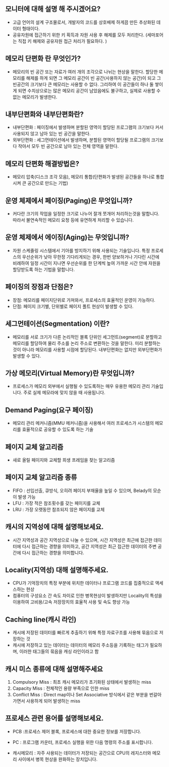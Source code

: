 ## 모니터에 대해 설명 해 주시겠어요?
- 고급 언어의 설계 구조물로서, 개발자의 코드를 상호배제 하게끔 만든 추상화된 데이터 형태이다.
- 공유자원에 접근하기 위한 키 획득과 자원 사용 후 해제를 모두 처리한다. (세마포어는 직접 키 해제와 공유자원 접근 처리가 필요하다. )

## 메모리 단편화 란 무엇인가?
- 메모리의 빈 공간 또는 자료가 여러 개의 조각으로 나뉘는 현상을 말한다. 
  할당한 메모리를 해제를 하게 되면 그 메모리 공간이 빈 공간(사용하지 않는 공간)이 되고 그 빈공간의 크기보다 큰 메모리는 사용할 수 없다. 
  그리하여 이 공간들이 하나 둘 쌓이게 되면 수치상으로는 많은 메모리 공간이 남았음에도 불구하고, 실제로 사용할 수 없는 메모리가 발생한다.

## 내부단편화와 내부단편화란?
- 내부단편화 : 페이징에서 발생하며 분할된 영역이 할당된 프로그램의 크기보다 커서 사용되지 않고 남아 있는 빈 공간을 말한다. 
- 외부단편화 : 세그먼테이션에서 발생하며, 분할된 영역이 할당될 프로그램의 크기보다 작아서 모두 빈 공간으로 남아 있는 전체 영역을 말한다. 

## 메모리 단편화 해결방법은?
- 메모리 압축(디스크 조각 모음), 메모리 통합(단편화가 발생된 공간들을 하나로 통합시켜 큰 공간으로 만드는 기법)

## 운영 체제에서 페이징(Paging)은 무엇입니까?
- 커다란 크기의 작업을 일정한 크기로 나누어 잘개 쪼개어 처리하는것을 말합니다.
  따라서 불연속적인 메모리 요청 등에 유연하게 처리할 수 있습니다.

## 운영 체제에서 에이징(Aging)는 무엇입니까?
- 자원 스케줄링 시스템에서 기아를 방지하기 위해 사용되는 기술입니다. 
  특정 프로세스의 우선순위가 낮아 무한정 기다리게되는 경우, 
  한번 양보하거나 기다린 시간에 비례하여 일정 시간이 지나면 우선순위를 한 단계씩 높여 
  가까운 시간 안에 자원을 할당받도록 하는 기법을 말합니다.  

## 페이징의 장점과 단점은?
- 장점: 메모리를 페이지단위로 가져와서, 프로세스의 효율적인 운영이 가능하다. 
- 단점: 페이지 크기별, 단위별로 페이지 폴트 현상이 발생할 수 있다.

## 세그먼테이션(Segmentation) 이란?
- 메모리를 서로 크기가 다른 논리적인 블록 단위인 세그먼트(segment)로 분할하고 
  메모리를 할당하여 물리 주소를 논리 주소로 변환하는 것을 말한다. 
  미리 분할하는 것이 아니라 메모리를 사용할 시점에 할당된다. 내부단편화는 없지만 외부단편화가 발생할 수 있다.  

## 가상 메모리(Virtual Memory)란 무엇입니까?
- 프로세스가 메모리 외부에서 실행될 수 있도록하는 매우 유용한 메모리 관리 기술입니다.
  주로 실제 메모라에 맞지 않을 때 사용됩니다.

## Demand Paging(요구 페이징)
- 메모리 관리 메커니즘(MMU 메커니즘)을 사용해서 여러 프로세스가 시스템의 메모리를 효율적으로 공유할 수 있도록 하는 기술

## 페이지 교체 알고리즘
- 새로 올릴 페이지와 교체할 희생 프레임을 찾는 알고리즘

## 페이지 교체 알고리즘 종류
- FIFO : 선입선출, 큐방식, 오히려 페이지 부재율을 높일 수 있으며, Belady의 모순이 발생 가능
- LFU : 가장 적은 참조횟수를 갖는 페이지를 교체
- LRU : 가장 오랫동안 참조되지 않은 페이지를 교체

## 캐시의 지역성에 대해 설명해보세요.
- 시간 지역성과 공간 지역성으로 나눌 수 있으며, 시간 지역성은 최근에 접근한 데이터에 다시 접근하는 경향을 의미하고, 공간 지역성은 최근 접근한 데이터의 주변 공간에 다시 접근하는 경향을 의미합니다.

## Locality(지역성) 대해 설명해주세요.
- CPU가 기억장치의 특정 부분에 위치한 데이터나 프로그램 코드를 집중적으로 액세스하는 현상
- 컴퓨터의 구성요소 간 속도 차이로 인한 병목현상이 발생하지만 Locality의 특성을 이용하여 고비용/고속 저장장치의 효율적 사용 및 속도 향상 가능

## Caching line(캐시 라인)
- 캐시에 저장된 데이터를 빠르게 추출하기 위해 특정 자료구조를 사용해 묶음으로 저장하는 것
- 캐시에 저장하고 있는 데이터는 데이터의 메모리 주소등을 기록하는 태그가 필요하며, 이러한 태그들의 묶음을 캐싱 라인이라고 함

## 캐시 미스 종류에 대해 설명해주세요
1) Compulsory Miss : 최초 캐시 메모리가 초기화된 상태에서 발생하는 miss
2) Capacity Miss : 전체적인 용량 부족으로 인한 miss
3) Conflict Miss : Direct map이나 Set Associative 방식에서 같은 부분을 번갈아 가면서 사용하게 되어 발생하는 miss

## 프로세스 관련 용어를 설명해보세요.
- PCB :프로세스 제어 블록, 프로세스에 대한 중요한 정보를 저장합니다.

- PC : 프로그램 카운터, 프로세스 실행을 위한 다음 명령의 주소를 표시합니다.

- 캐시메모리 : 자주 사용되는 데이터가 저장되는 공간으로 CPU의 레지스터와 메모리 사이에서 병목 현상을 완화하는 장치입니다.
